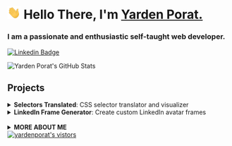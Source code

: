 <h1 align="left"><img src="https://raw.githubusercontent.com/yardenporat/yardenporat/master/assets/wave.gif" width="30px"><strong> Hello There, I'm <a href="https://sidbelbase.me">Yarden Porat.</a></strong>
</h1>

<h3 align="left">
I am a passionate and enthusiastic self-taught web developer.
</h3>

<a target="_blank" href="https://linkedin.com/in/yarden-porat/">
<img src="https://img.shields.io/badge/-yardenporat-blue?style=for-the-badge&logo=Linkedin&logoColor=white&link=https://linkedin.com/in/yardenporat/" alt="Linkedin Badge">
</a>

![Yarden Porat's GitHub Stats](https://github-readme-stats.vercel.app/api?username=yardenporat&show_icons=true&theme=tokyonight)

## Projects

<details>
  <summary>
     <strong>Selectors Translated</strong>: CSS selector translator and visualizer
  </summary>

Click on the image to view the project:

<div style="width: 100%; display: grid; place-items: center;">
  <img src="./assets/selectors-translated.png" style="max-width: 300px;">
</div>

</details>
<details>
  <summary>
     <strong>LinkedIn Frame Generator</strong>: Create custom LinkedIn avatar frames
  </summary>
<br>
Not long ago LinkedIn added a feature that allows adding a frame to your profile picture, letting everyone know if your are #hiring or #opentowork.

Now, you can create your own custom frames, adding a little more character to your LinkedIn profile.

<div style="width: 100%; display: grid; place-items: center;">
  <img src="./assets/linkedin-frame-generator.png" style="max-width: 300px;">
</div>

<!-- ![image](./assets/linkedin-frame-generator.png) -->

### [Link to LinkedIn custom frame generator](https://yardenporat.github.io/linkedin-frame/)

</details>
<br>

<details>
  <summary>
    <strong>MORE ABOUT ME</strong>
  </summary>

```ts
const yardenporat = {
  education: [
    "BA - Reichman University (IDC Herzliya)",
    "MBA - Tel Aviv University",
  ],
  languages: ["TypeScript", "Javascript", "Python", "Bash Scripts"],
  frameworks: ["Node.js", "React.js", "Next.js"],
  css: ["CSS", "Sass", "Stylable"],
  tests: ["playwright", "mocha", "chai", "sinon"],
  DBs: ["MongoDB", "SQL"],
  tools: ["Git", "Wordpress", "Electron"],
};
```

</details>

<a target="_blank" href="https://github.com/yardenporat/">
<img src="https://img.shields.io/badge/dynamic/json?url=https://api.countapi.xyz/hit/visitor-badge/yardenporat&style=for-the-badge&label=visitors&query=value&color=0F0F1A&labelColor=0F0F1A" alt="yardenporat's vistors">
</a>
